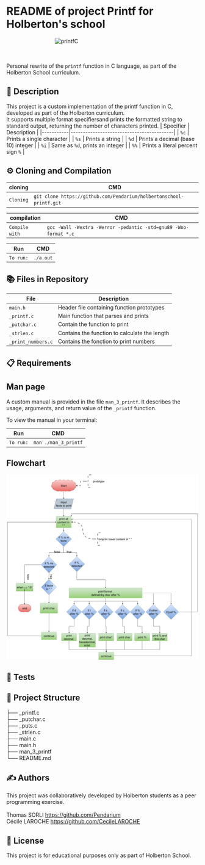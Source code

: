 # README of project Printf for Holberton's school

<img alt="printfC" width="250" src="https://media1.giphy.com/media/v1.Y2lkPTc5MGI3NjExMWc3bmFsM3U2MGh0NWNwOGV1eWJteHU2Z25wcjVxZ3B4aHh2NDFycyZlcD12MV9pbnRlcm5hbF9naWZfYnlfaWQmY3Q9Zw/YYW0hHizzIOrlhimPG/giphy.gif" style="display: block; margin-left: auto; margin-right: auto;">

\
\
Personal rewrite of the `printf` function in C language, as part of the Holberton School curriculum.

## 📘 Description

This project is a custom implementation of the printf function in C, developed as part of the Holberton curriculum.\
It supports multiple format specifiersand prints the formatted string to standard output, returning the number of characters printed.
| Specifier | Description                              |
|-----------|------------------------------------------|
| `%c`      | Prints a single character                |
| `%s`      | Prints a string                          |
| `%d`      | Prints a decimal (base 10) integer       |
| `%i`      | Same as `%d`, prints an integer          |
| `%%`      | Prints a literal percent sign `%`        |

## ⚙️ Cloning and Compilation

| cloning |CMD|
|-----------------------|-------------------------------------------------------|
| `Cloning` | `git clone https://github.com/Pendarium/holbertonschool-printf.git` |



| compilation |CMD|
|-----------------------|-------------------------------------------------------|
| `Compile with` | `gcc -Wall -Wextra -Werror -pedantic -std=gnu89 -Wno-format *.c` |

| Run |CMD|
|-----------------------|-------------------------------------------------------|
| `To run:` | `./a.out` |



## 📚 Files in Repository

| File | Description |
|-----------------------|-------------------------------------------------------|
| `main.h` | Header file containing function prototypes |
| `_printf.c` | Main function that parses and prints |
| `_putchar.c` | Contain the function to print |
| `_strlen.c` | Contains the function to calculate the length |
| `_print_numbers.c` | Contains the fonction to print numbers |


## 📋 Requirements


## Man page

A custom manual is provided in the file `man_3_printf`. It describes the usage, arguments, and return value of the `_printf` function.

To view the manual in your terminal:

| Run |CMD|
|-----------------------|-------------------------------------------------------|
| `To run:` | `man ./man_3_printf` |


## Flowchart
![Flowchart of _printf logic](https://github.com/Pendarium/holbertonschool-printf/blob/main/printf-Flowchart.drawio.png)

## 🧪 Tests


## 📁 Project Structure

├── _printf.c\
├── _putchar.c\
├── _puts.c\
├── _strlen.c\
├── main.c\
├── main.h\
├── man_3_printf\
└── README.md



## ✍ Authors
This project was collaboratively developed by Holberton students as a peer programming exercise.\
\
Thomas SORLI https://github.com/Pendarium \
Cécile LAROCHE https://github.com/CecileLAROCHE

## 📜 License

This project is for educational purposes only as part of Holberton School.